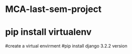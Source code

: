 # MCA-last-sem-project
# pip install virtualenv
#create a virtual envirment 
#pip install django 3.2.2 version

